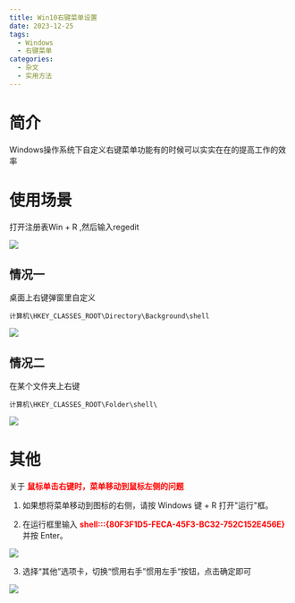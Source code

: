 ```yaml
---
title: Win10右键菜单设置
date: 2023-12-25
tags:
  - Windows
  - 右键菜单
categories:
  - 杂文
  - 实用方法
---
```




# 简介

Windows操作系统下自定义右键菜单功能有的时候可以实实在在的提高工作的效率

# 使用场景

打开注册表Win + R ,然后输入regedit

![](https://jsd.cdn.zzko.cn/gh/hfshaobing/picx-images-hosting@master/20240115/2024-01-15_103633.n3qpxosn1pc.webp)

## 情况一

桌面上右键弹窗里自定义

```
计算机\HKEY_CLASSES_ROOT\Directory\Background\shell
```

![](https://jsd.cdn.zzko.cn/gh/hfshaobing/picx-images-hosting@master/20231225/2023-12-25_145938.69tzqi3urs00.webp)

## 情况二

在某个文件夹上右键

```
计算机\HKEY_CLASSES_ROOT\Folder\shell\
```

![](https://jsd.cdn.zzko.cn/gh/hfshaobing/picx-images-hosting@master/20231225/2023-12-25_153818.5r2bz5ao0vg0.webp)

# 其他

关于 <font color=red>**鼠标单击右键时，菜单移动到鼠标左侧的问题**</font>

1. 如果想将菜单移动到图标的右侧，请按 Windows 键 + R 打开"运行"框。

2. 在运行框里输入 <font color=red>**shell:::{80F3F1D5-FECA-45F3-BC32-752C152E456E}** </font>并按 Enter。

![](https://jsd.cdn.zzko.cn/gh/hfshaobing/picx-images-hosting@master/20240310/2024-03-10_105710.66e4i0wdkpo0.webp)



3. 选择“其他”选项卡，切换“惯用右手”惯用左手“按钮，点击确定即可

![](https://jsd.cdn.zzko.cn/gh/hfshaobing/picx-images-hosting@master/20240310/2024-03-10_105817.1bbfzkextfc0.webp)